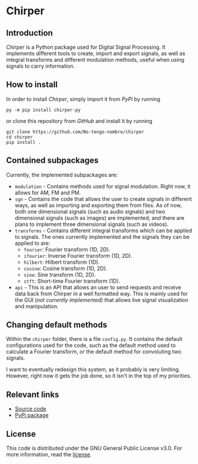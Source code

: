 # Chirper
## Introduction
*Chirper* is a Python package used for Digital Signal Processing. It implements different tools to create, import and export signals, as well as integral transforms and different modulation methods, useful when using signals to carry information.

## How to install
In order to install *Chirper*, simply import it from *PyPi* by running

    py -m pip install chirper-py

or clone this repository from *GitHub* and install it by running
    
    git clone https://github.com/No-tengo-nombre/chirper
    cd chirper
    pip install .

## Contained subpackages
Currently, the implemented subpackages are:
- `modulation` - Contains methods used for signal modulation. Right now, it allows for AM, FM and PM.
- `sgn` - Contains the code that allows the user to create signals in different ways, as well as importing and exporting them from files. As of now, both one dimensional signals (such as audio signals) and two dimensional signals (such as images) are implemented, and there are plans to implement three dimensional signals (such as videos).
- `transforms` - Contains different integral transforms which can be applied to signals. The ones currently implemented and the signals they can be applied to are:
  - `fourier`: Fourier transform (1D, 2D).
  - `ifourier`: Inverse Fourier transform (1D, 2D).
  - `hilbert`: Hilbert transform (1D).
  - `cosine`: Cosine transform (1D, 2D).
  - `sine`: Sine transform (1D, 2D).
  - `stft`: Short-time Fourier transform (1D).
- `api` - This is an API that allows an user to send requests and receive data back from Chirper in a well formatted way. This is mainly used for the GUI (*not currently implemented*) that allows live signal visualization and manipulation.

## Changing default methods
Within the `chirper` folder, there is a file `config.py`. It contains the default configurations used for the code, such as the default method used to calculate a Fourier transform, or the default method for convoluting two signals.

I want to eventually redesign this system, as it probably is very limiting. However, right now it gets the job done, so it isn't in the top of my priorities.

## Relevant links
- [Source code](https://github.com/No-tengo-nombre/chirper)
- [PyPi package](https://pypi.org/project/chirper-py/)

## License
This code is distributed under the GNU General Public License v3.0. For more information, read the [license](https://github.com/No-tengo-nombre/chirper/blob/main/LICENSE).